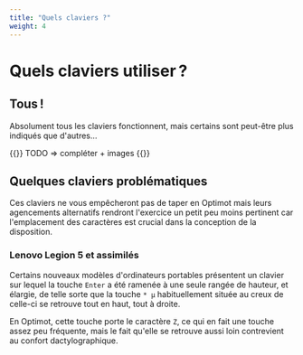 ```yaml
---
title: "Quels claviers ?"
weight: 4
---
```


# Quels claviers utiliser ?

## Tous !

Absolument tous les claviers fonctionnent, mais certains sont peut-être plus indiqués que d'autres…

{{<hint danger>}}
TODO ⇒ compléter + images
{{</hint>}}


## Quelques claviers problématiques

Ces claviers ne vous empêcheront pas de taper en Optimot mais leurs agencements alternatifs rendront l'exercice un petit peu moins pertinent car l'emplacement des caractères est crucial dans la conception de la disposition.

### Lenovo Legion 5 et assimilés

Certains nouveaux modèles d'ordinateurs portables présentent un clavier sur lequel la touche `Enter` a été ramenée à une seule rangée de hauteur, et élargie, de telle sorte que la touche `* μ` habituellement située au creux de celle-ci se retrouve tout en haut, tout à droite.

En Optimot, cette touche porte le caractère `Z`, ce qui en fait une touche assez peu fréquente, mais le fait qu'elle se retrouve aussi loin contrevient au confort dactylographique.